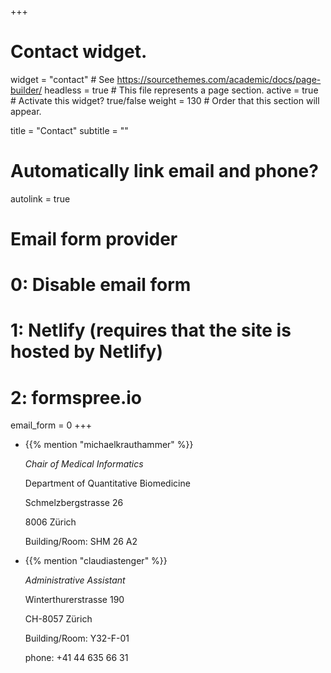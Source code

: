 +++
# Contact widget.
widget = "contact"  # See https://sourcethemes.com/academic/docs/page-builder/
headless = true  # This file represents a page section.
active = true  # Activate this widget? true/false
weight = 130  # Order that this section will appear.

title = "Contact"
subtitle = ""

# Automatically link email and phone?
autolink = true

# Email form provider
#   0: Disable email form
#   1: Netlify (requires that the site is hosted by Netlify)
#   2: formspree.io
email_form = 0
+++

<div class="row">

  <div class="col-sm">
    <ul class="ul-edu fa-ul">
      <li>
        <i class="fa-li fas fa-user"></i>
        <div class="description">
          <p class="course">{{% mention "michaelkrauthammer" %}}</p>
          <p class="institution"><i>Chair of Medical Informatics</i></p>
          <p class="institution">Department of Quantitative Biomedicine</p>
          <p class="institution">Schmelzbergstrasse 26</p>
          <p class="institution">8006 Zürich</p>
          <p class="institution">Building/Room: SHM 26 A2</p>
          <p class="institution">
            <a href="#" onclick="u='michael.krauthammer'; d='uzh.ch'; prompt('Copy address to clipboard',u+'@'+d); return false">
              <i class="fas fa-envelope"></i>
             </a>
          </p>
        </div>
      </li>
    </ul>
  </div>
  
  <div class="col-sm">
    <ul class="ul-edu fa-ul">
      <li>
        <i class="fa-li fas fa-user"></i>
        <div class="description">
          <p class="course">{{% mention "claudiastenger" %}}</p>
          <p class="institution"><i>Administrative Assistant</i></p>
          <p class="institution">Winterthurerstrasse 190</p>
          <p class="institution">CH-8057 Zürich</p>
          <p class="institution">Building/Room: Y32-F-01</p>
          <p class="institution">phone: +41 44 635 66 31</p>
          <p class="institution">
            <a href="#" onclick="u='claudia.stenger-gysling'; d='uzh.ch'; prompt('Copy address to clipboard',u+'@'+d); return false">
              <i class="fas fa-envelope"></i>
             </a>
          </p>
        </div>
      </li>
    </ul>
  </div>

</div>

